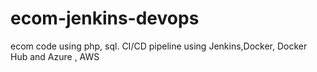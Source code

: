 # ecom-jenkins-devops
ecom code using php, sql. CI/CD pipeline using Jenkins,Docker, Docker Hub and Azure , AWS 
